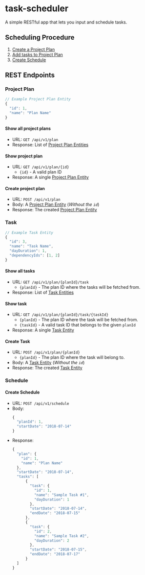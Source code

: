 # task-scheduler
A simple RESTful app that lets you input and schedule tasks.

## Scheduling Procedure
1. [Create a Project Plan](#create-project-plan)
2. [Add tasks to Project Plan](#create-task)
3. [Create Schedule](#create-schedule)

## REST Endpoints

### Project Plan
```js
// Example Project Plan Entity
{
  "id": 1,
  "name": "Plan Name"
}
```
#### Show all project plans
* URL: `GET /api/v1/plan`
* Response: List of [Project Plan Entities](#project-plan)

#### Show project plan
* URL: `GET /api/v1/plan/{id}`
  - `{id}` - A valid plan ID
* Response: A single [Project Plan Entity](#project-plan)

#### Create project plan
* URL: `POST /api/v1/plan`
* Body: A [Project Plan Entity](#project-plan) (_Without the `id`_)
* Response: The created [Project Plan Entity](#project-plan)

### Task
```js
// Example Task Entity
{
  "id": 3,
  "name": "Task Name",
  "dayDuration": 1,
  "dependencyIds": [1, 2]
}
```

#### Show all tasks
* URL: `GET /api/v1/plan/{planId}/task`
  - `{planId}` - The plan ID where the tasks will be fetched from.
* Response: List of [Task Entities](#task)

#### Show task
* URL: `GET /api/v1/plan/{planId}/task/{taskId}`
  - `{planId}` - The plan ID where the task will be fetched from.
  - `{taskId}` - A valid task ID that belongs to the given `planId`
* Response: A single [Task Entity](#task)

#### Create Task
* URL: `POST /api/v1/plan/{planId}`
  - `{planId}` - The plan ID where the task will belong to.
* Body: A [Task Entity](#task) (_Without the `id`_)
* Response: The created [Task Entity](#task)

### Schedule

#### Create Schedule
* URL: `POST /api/v1/schedule`
* Body:
  ```js
  {
    "planId": 1,
    "startDate": "2018-07-14"
  }
  ```
* Response:
  ```js
  {
    "plan": {
      "id": 1,
      "name": "Plan Name"
    },
    "startDate": "2018-07-14",
    "tasks": [
        {
          "task": {
            "id": 1,
            "name": "Sample Task #1",
            "dayDuration": 1
          },
          "startDate": "2018-07-14",
          "endDate": "2018-07-15"
        },
        {
          "task": {
            "id": 2,
            "name": "Sample Task #2",
            "dayDuration": 2
          },
          "startDate": "2018-07-15",
          "endDate": "2018-07-17"
        }
    ]
  }
  ```
